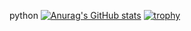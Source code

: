 python
[![Anurag's GitHub stats](https://github-readme-stats.vercel.app/api?username=1234aaabbb)](https://github.com/anuraghazra/github-readme-stats)
[![trophy](https://github-profile-trophy.vercel.app/?username=ryo-ma)](https://github.com/ryo-ma/github-profile-trophy)
